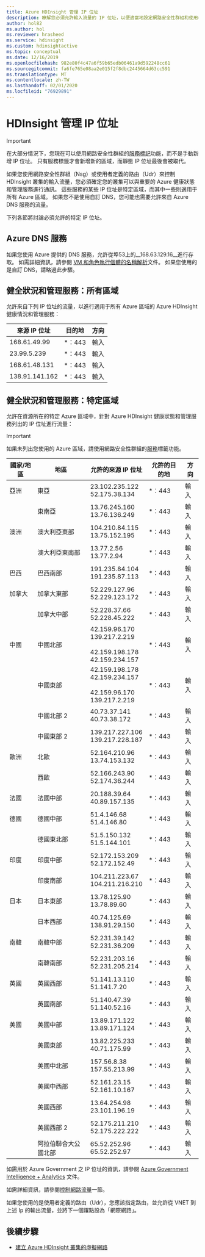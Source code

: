 ```yaml
---
title: Azure HDInsight 管理 IP 位址
description: 瞭解您必須允許輸入流量的 IP 位址，以便適當地設定網路安全性群組和使用者定義的路由，以使用 Azure HDInsight 的虛擬網路。
author: hol82
ms.author: hol
ms.reviewer: hrasheed
ms.service: hdinsight
ms.custom: hdinsightactive
ms.topic: conceptual
ms.date: 12/16/2019
ms.openlocfilehash: 982e80f4c47a6f59b65edb06461a9d592248cc61
ms.sourcegitcommit: fa6fe765e08aa2e015f2f8dbc2445664d63cc591
ms.translationtype: MT
ms.contentlocale: zh-TW
ms.lasthandoff: 02/01/2020
ms.locfileid: "76929891"
---
```

# <a name="hdinsight-management-ip-addresses"></a>HDInsight 管理 IP 位址

> [!Important]
> 在大部分情況下，您現在可以使用網路安全性群組的[服務標記](hdinsight-service-tags.md)功能，而不是手動新增 IP 位址。 只有服務標籤才會新增新的區域，而靜態 IP 位址最後會被取代。

如果您使用網路安全性群組（Nsg）或使用者定義的路由（Udr）來控制 HDInsight 叢集的輸入流量，您必須確定您的叢集可以與重要的 Azure 健康狀態和管理服務進行通訊。  這些服務的某些 IP 位址是特定區域，而其中一些則適用于所有 Azure 區域。 如果您不是使用自訂 DNS，您可能也需要允許來自 Azure DNS 服務的流量。

下列各節將討論必須允許的特定 IP 位址。

## <a name="azure-dns-service"></a>Azure DNS 服務

如果您使用 Azure 提供的 DNS 服務，允許從埠53上的__168.63.129.16__進行存取。 如需詳細資訊，請參閱 [VM 和角色執行個體的名稱解析](../virtual-network/virtual-networks-name-resolution-for-vms-and-role-instances.md)文件。 如果您使用的是自訂 DNS，請略過此步驟。

## <a name="health-and-management-services-all-regions"></a>健全狀況和管理服務：所有區域

允許來自下列 IP 位址的流量，以進行適用于所有 Azure 區域的 Azure HDInsight 健康情況和管理服務：

| 來源 IP 位址 | 目的地  | 方向 |
| ---- | ----- | ----- |
| 168.61.49.99 | \*：443 | 輸入 |
| 23.99.5.239 | \*：443 | 輸入 |
| 168.61.48.131 | \*：443 | 輸入 |
| 138.91.141.162 | \*：443 | 輸入 |

## <a name="health-and-management-services-specific-regions"></a>健全狀況和管理服務：特定區域

允許在資源所在的特定 Azure 區域中，針對 Azure HDInsight 健康狀態和管理服務列出的 IP 位址進行流量：

> [!IMPORTANT]  
> 如果未列出您使用的 Azure 區域，請使用網路安全性群組的[服務](hdinsight-service-tags.md)標籤功能。

| 國家/地區 | 地區 | 允許的來源 IP 位址 | 允許的目的地 | 方向 |
| ---- | ---- | ---- | ---- | ----- |
| 亞洲 | 東亞 | 23.102.235.122</br>52.175.38.134 | \*：443 | 輸入 |
| &nbsp; | 東南亞 | 13.76.245.160</br>13.76.136.249 | \*：443 | 輸入 |
| 澳洲 | 澳大利亞東部 | 104.210.84.115</br>13.75.152.195 | \*：443 | 輸入 |
| &nbsp; | 澳大利亞東南部 | 13.77.2.56</br>13.77.2.94 | \*：443 | 輸入 |
| 巴西 | 巴西南部 | 191.235.84.104</br>191.235.87.113 | \*：443 | 輸入 |
| 加拿大 | 加拿大東部 | 52.229.127.96</br>52.229.123.172 | \*：443 | 輸入 |
| &nbsp; | 加拿大中部 | 52.228.37.66</br>52.228.45.222 |\*：443 | 輸入 |
| 中國 | 中國北部 | 42.159.96.170</br>139.217.2.219</br></br>42.159.198.178</br>42.159.234.157 | \*：443 | 輸入 |
| &nbsp; | 中國東部 | 42.159.198.178</br>42.159.234.157</br></br>42.159.96.170</br>139.217.2.219 | \*：443 | 輸入 |
| &nbsp; | 中國北部 2 | 40.73.37.141</br>40.73.38.172 | \*：443 | 輸入 |
| &nbsp; | 中國東部 2 | 139.217.227.106</br>139.217.228.187 | \*：443 | 輸入 |
| 歐洲 | 北歐 | 52.164.210.96</br>13.74.153.132 | \*：443 | 輸入 |
| &nbsp; | 西歐| 52.166.243.90</br>52.174.36.244 | \*：443 | 輸入 |
| 法國 | 法國中部| 20.188.39.64</br>40.89.157.135 | \*：443 | 輸入 |
| 德國 | 德國中部 | 51.4.146.68</br>51.4.146.80 | \*：443 | 輸入 |
| &nbsp; | 德國東北部 | 51.5.150.132</br>51.5.144.101 | \*：443 | 輸入 |
| 印度 | 印度中部 | 52.172.153.209</br>52.172.152.49 | \*：443 | 輸入 |
| &nbsp; | 印度南部 | 104.211.223.67<br/>104.211.216.210 | \*：443 | 輸入 |
| 日本 | 日本東部 | 13.78.125.90</br>13.78.89.60 | \*：443 | 輸入 |
| &nbsp; | 日本西部 | 40.74.125.69</br>138.91.29.150 | \*：443 | 輸入 |
| 南韓 | 南韓中部 | 52.231.39.142</br>52.231.36.209 | \*：443 | 輸入 |
| &nbsp; | 南韓南部 | 52.231.203.16</br>52.231.205.214 | \*：443 | 輸入
| 英國 | 英國西部 | 51.141.13.110</br>51.141.7.20 | \*：443 | 輸入 |
| &nbsp; | 英國南部 | 51.140.47.39</br>51.140.52.16 | \*：443 | 輸入 |
| 美國 | 美國中部 | 13.89.171.122</br>13.89.171.124 | \*：443 | 輸入 |
| &nbsp; | 美國東部 | 13.82.225.233</br>40.71.175.99 | \*：443 | 輸入 |
| &nbsp; | 美國中北部 | 157.56.8.38</br>157.55.213.99 | \*：443 | 輸入 |
| &nbsp; | 美國中西部 | 52.161.23.15</br>52.161.10.167 | \*：443 | 輸入 |
| &nbsp; | 美國西部 | 13.64.254.98</br>23.101.196.19 | \*：443 | 輸入 |
| &nbsp; | 美國西部 2 | 52.175.211.210</br>52.175.222.222 | \*：443 | 輸入 |
| &nbsp; | 阿拉伯聯合大公國北部 | 65.52.252.96</br>65.52.252.97 | \*：443 | 輸入 |

如需用於 Azure Government 之 IP 位址的資訊，請參閱 [Azure Government Intelligence + Analytics](https://docs.microsoft.com/azure/azure-government/documentation-government-services-intelligenceandanalytics) 文件。

如需詳細資訊，請參閱[控制網路流量](hdinsight-plan-virtual-network-deployment.md#networktraffic)一節。

如果您使用的是使用者定義的路由（Udr），您應該指定路由，並允許從 VNET 到上述 Ip 的輸出流量，並將下一個躍點設為「網際網路」。

## <a name="next-steps"></a>後續步驟

* [建立 Azure HDInsight 叢集的虛擬網路](hdinsight-create-virtual-network.md)
